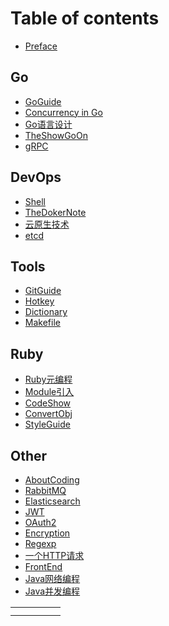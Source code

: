 # Table of contents

* [Preface](README.md)

## Go

* [GoGuide](Go/GoGuide.md)
* [Concurrency in Go](Go/ConcurrencyInGo.md)
* [Go语言设计](Go/Go语言设计.md)
* [TheShowGoOn](Go/Go语言设计.md)
* [gRPC](Go/gRPC.md)

## DevOps

* [Shell](DevOps/Shell.md)
* [TheDokerNote](DevOps/TheDokerNote.md)
* [云原生技术](DevOps/云原生技术.md)
* [etcd](DevOps/etcd.md)

## Tools

* [GitGuide](Tools/GitGuide.md)
* [Hotkey](Tools/Hotkey.md)
* [Dictionary](Tools/Dictionary.md)
* [Makefile](Tools/Makefile.md)

## Ruby

* [Ruby元编程](Ruby/Ruby元编程.md)
* [Module引入](Ruby/Module引入.md)
* [CodeShow](Ruby/CodeShow.md)
* [ConvertObj](Ruby/ConvertObj.md)
* [StyleGuide](Ruby/StyleGuide.md)

## Other

* [AboutCoding](Other/AboutCoding.md)
* [RabbitMQ](Other/RabbitMQ.md)
* [Elasticsearch](Other/Elasticsearch.md)
* [JWT](Other/JWT.md)
* [OAuth2](Other/OAuth2.md)
* [Encryption](Other/Encryption.md)
* [Regexp](Other/Regexp.md)
* [一个HTTP请求](Other/一个HTTP请求.md) 
* [FrontEnd](Other/FrontEnd.md)
* [Java网络编程](Other/Java网络编程.md)
* [Java并发编程](Other/Java并发编程.md)



|      |      |      |      |      |
| ---- | ---- | ---- | ---- | ---- |
|      |      |      |      |      |
|      |      |      |      |      |

